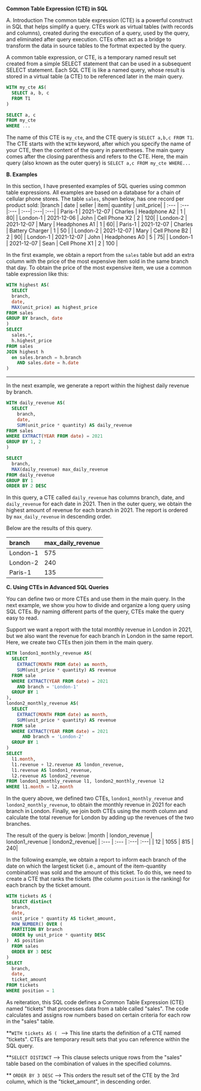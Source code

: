 **Common Table Expression (CTE) in SQL**

A. Introduction
The common table expression (CTE) is a powerful construct in SQL that helps simplify a query. CTEs
work as virtual tables (with records and columns), created during the execution of a query, 
used by the query, and eliminated after query execution. CTEs often act as a bridge to transform the data in source tables to the fortmat expected by the query. 

A common table expression, or CTE, is a temporary named result set created from a simple SELECT statement that can be used in a subsequent SELECT statement. Each SQL CTE is like a named query, whose result is stored in a virtual table (a CTE) to be referenced later in the main query. 

```SQL
WITH my_cte AS(
  SELECT a, b, c
  FROM T1
)

SELECT a, c
FROM my_cte
WHERE ...
```
The name of this CTE is ```my_cte```, and the CTE query is ```SELECT a,b,c FROM T1```. The CTE starts with the ```WITH``` keyword, after which you specify the name of your CTE, then the content of the query in parentheses. The main query comes after the closing parenthesis and refers to the CTE. Here, the main query (also known as the outer query) is ```SELECT a,c FROM my_cte WHERE...```

**B. Examples**

In this section, I have presented examples of SQL queries using common table expressions. All examples are based on a database for a chain of cellular phone stores. The table ```sales```, shown below, has one record per product sold:
|branch | date | seller | item| quantity | unit_price|
| :---         |     :---     |:--- | :---| :---| :---|
| Paris-1   | 2021-12-07     | Charles    | Headphone A2 | 1 | 80|
| London-1     | 2021-12-06       | John      | Cell Phone X2 | 2 | 120|
| London-2 | 2021-12-07 | Mary | Headphones A1 | 1 | 60|
| Paris-1 | 2021-12-07 | Charles | Battery Charger | 1 | 50 |
| London-2 | 2021-12-07 | Mary | Cell Phone B2 | 2 | 90|
| London-1 | 2021-12-07 | John | Headphones A0 | 5 | 75|
| London-1 | 2021-12-07 | Sean | Cell Phone X1 | 2 | 100 |

In the first example, we obtain a  report from the ```sales``` table but add an extra column with the price of the most expensive item sold in the same branch that day. To obtain the price of the most expensive item, we use a common table expression like this:

```SQL
WITH highest AS(
  SELECT
  branch,
  date,
  MAX(unit_price) as highest_price
FROM sales
GROUP BY branch, date
)
SELECT
  sales.*,
  h.highest_price
FROM sales
JOIN highest h
  on sales.branch = h.branch
    AND sales.date = h.date
)
```

-----------------------
In the next example, we generate a report within the highest daily revenue by branch.
```SQL
WITH daily_revenue AS(
  SELECT
    branch,
    date,
    SUM(unit_price * quantity) AS daily_revenue
FROM sales
WHERE EXTRACT(YEAR FROM date) = 2021
GROUP BY 1, 2
)

SELECT
  branch,
  MAX(daily_revenue) max_daily_revenue
FROM daily_revenue
GROUP BY 1
ORDER BY 2 DESC
```


In this query, a CTE called ```daily_revenue``` has columns branch, date, and ```daily_revenue``` for each date in 2021. Then in the outer query, we obtain the highest amount of revenue for each branch in 2021. The report is ordered by ```max_daily_revenue``` in descending order. 

Below are the results of this query.

|branch | max_daily_revenue | 
| :---         |     :---     |
| London-1 | 575  | 
| London-2     | 240  |
| Paris-1 | 135 |


**C. Using CTEs in Advanced SQL Queries**

You can define two or more CTEs and use them in the main query. In the next example, we show you how to divide and organize a long query using SQL CTEs. By naming different parts of the query, CTEs make the query easy to read.

Support we want a report with the total monthly revenue in London in 2021, but we also want the revenue for each branch in London in the same report. Here, we create two CTEs then join them in the main query. 

```SQL
WITH london1_monthly_revenue AS(
  SELECT
    EXTRACT(MONTH FROM date) as month,
    SUM(unit_price * quantity) AS revenue
  FROM sale
  WHERE EXTRACT(YEAR FROM date) = 2021
    AND branch = 'London-1'
  GROUP BY 1
),
london2_monthly_revenue AS(
  SELECT
    EXTRACT(MONTH FROM date) as month,
    SUM(unit_price * quantity) AS revenue
  FROM sale
  WHERE EXTRACT(YEAR FROM date) = 2021
      AND branch = 'London-2'
  GROUP BY 1
)
SELECT
  l1.month,
  l1.revenue + l2.revenue AS london_revenue,
  l1.revenue AS london1_revenue,
  l2.revenue AS london2_revenue
FROM london1_monthly_revenue l1, london2_monthly_revenue l2
WHERE l1.month = l2.month
```

In the query above, we defined two CTEs, ```london1_monthly_revenue``` and ```london2_monthly_revenue```, to obtain the monthly revenue in 2021 for each branch in London. Finally, we join both CTEs using the month column and calculate the total revenue for London by adding up the revenues of the two branches. 

The result of the query is below:
|month | london_revenue | london1_revenue | london2_revenue| 
| :---         |     :---     | :---| :---|
| 12  | 1055 | 815 | 240| 


In the following example, we obtain a report to inform each branch of the date on which the largest ticket (i.e., amount of the item-quantity combination) was sold and the amount of this ticket. To do this, we need to create a CTE that ranks the tickets (the column ```position``` is the ranking) for each branch by the ticket amount. 

```SQL
WITH tickets AS (
  SELECT distinct
  branch,
  date,
  unit_price * quantity AS ticket_amount,
  ROW_NUMBER() OVER (
  PARTITION BY branch
  ORDER by unit_price * quantity DESC
)  AS position
  FROM sales
  ORDER BY 3 DESC
)
SELECT
  branch,
  date,
  ticket_amount
FROM tickets
WHERE position = 1

```

As reiteration, this SQL code defines a Common Table Expression (CTE) named "tickets" that processes data from a table called "sales". The code calculates and assigns row numbers based on certain criteria for each row in the "sales" table. 

**`WITH tickets AS ( ` --> This line starts the definition of a CTE named "tickets". CTEs are temporary result sets that you can reference within the SQL query. 

**`SELECT DISTINCT` --> This clause selects unique rows from the "sales" table based on the combination of values in the specified columns. 

** `ORDER BY 3 DESC` --> This orders the result set of the CTE by the 3rd column, which is the "ticket_amount", in descending order. 

